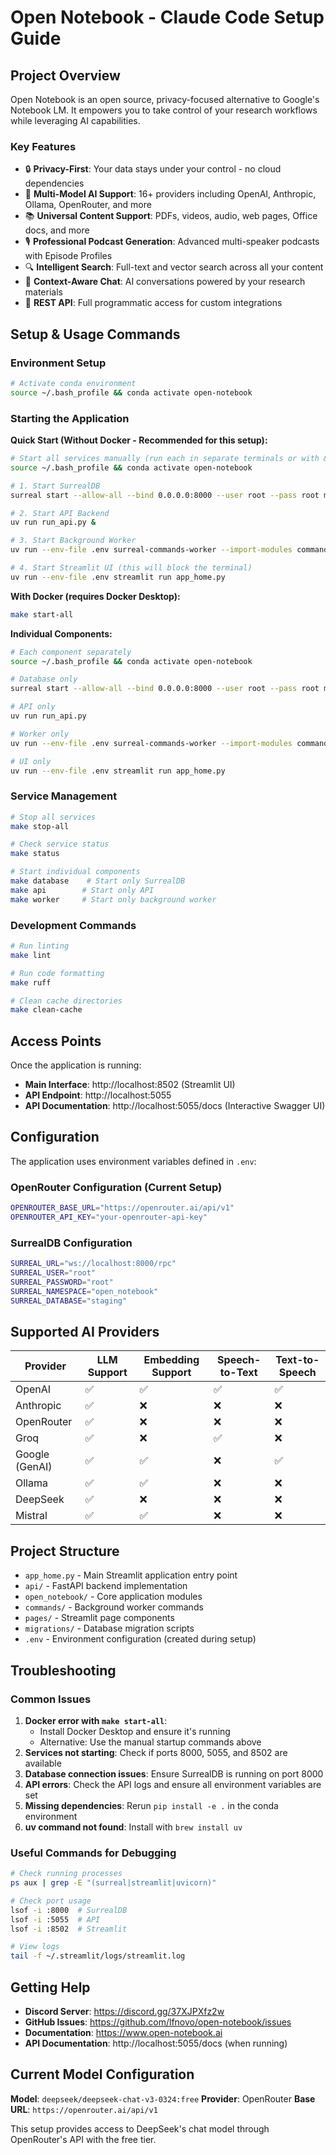 # Open Notebook - Claude Code Setup Guide

## Project Overview

Open Notebook is an open source, privacy-focused alternative to Google's Notebook LM. It empowers you to take control of your research workflows while leveraging AI capabilities.

### Key Features
- 🔒 **Privacy-First**: Your data stays under your control - no cloud dependencies
- 🤖 **Multi-Model AI Support**: 16+ providers including OpenAI, Anthropic, Ollama, OpenRouter, and more
- 📚 **Universal Content Support**: PDFs, videos, audio, web pages, Office docs, and more
- 🎙️ **Professional Podcast Generation**: Advanced multi-speaker podcasts with Episode Profiles
- 🔍 **Intelligent Search**: Full-text and vector search across all your content
- 💬 **Context-Aware Chat**: AI conversations powered by your research materials
- 🔧 **REST API**: Full programmatic access for custom integrations

## Setup & Usage Commands

### Environment Setup
```bash
# Activate conda environment
source ~/.bash_profile && conda activate open-notebook
```

### Starting the Application

**Quick Start (Without Docker - Recommended for this setup):**
```bash
# Start all services manually (run each in separate terminals or with & for background)
source ~/.bash_profile && conda activate open-notebook

# 1. Start SurrealDB
surreal start --allow-all --bind 0.0.0.0:8000 --user root --pass root memory &

# 2. Start API Backend
uv run run_api.py &

# 3. Start Background Worker
uv run --env-file .env surreal-commands-worker --import-modules commands &

# 4. Start Streamlit UI (this will block the terminal)
uv run --env-file .env streamlit run app_home.py
```

**With Docker (requires Docker Desktop):**
```bash
make start-all
```

**Individual Components:**
```bash
# Each component separately
source ~/.bash_profile && conda activate open-notebook

# Database only
surreal start --allow-all --bind 0.0.0.0:8000 --user root --pass root memory

# API only
uv run run_api.py

# Worker only
uv run --env-file .env surreal-commands-worker --import-modules commands

# UI only
uv run --env-file .env streamlit run app_home.py
```

### Service Management
```bash
# Stop all services
make stop-all

# Check service status
make status

# Start individual components
make database    # Start only SurrealDB
make api        # Start only API
make worker     # Start only background worker
```

### Development Commands
```bash
# Run linting
make lint

# Run code formatting
make ruff

# Clean cache directories
make clean-cache
```

## Access Points

Once the application is running:
- **Main Interface**: http://localhost:8502 (Streamlit UI)
- **API Endpoint**: http://localhost:5055
- **API Documentation**: http://localhost:5055/docs (Interactive Swagger UI)

## Configuration

The application uses environment variables defined in `.env`:

### OpenRouter Configuration (Current Setup)
```bash
OPENROUTER_BASE_URL="https://openrouter.ai/api/v1"
OPENROUTER_API_KEY="your-openrouter-api-key"
```

### SurrealDB Configuration
```bash
SURREAL_URL="ws://localhost:8000/rpc"
SURREAL_USER="root"
SURREAL_PASSWORD="root"
SURREAL_NAMESPACE="open_notebook"
SURREAL_DATABASE="staging"
```

## Supported AI Providers

| Provider     | LLM Support | Embedding Support | Speech-to-Text | Text-to-Speech |
|--------------|-------------|------------------|----------------|----------------|
| OpenAI       | ✅          | ✅               | ✅             | ✅             |
| Anthropic    | ✅          | ❌               | ❌             | ❌             |
| OpenRouter   | ✅          | ❌               | ❌             | ❌             |
| Groq         | ✅          | ❌               | ✅             | ❌             |
| Google (GenAI) | ✅          | ✅               | ❌             | ✅             |
| Ollama       | ✅          | ✅               | ❌             | ❌             |
| DeepSeek     | ✅          | ❌               | ❌             | ❌             |
| Mistral      | ✅          | ✅               | ❌             | ❌             |

## Project Structure

- `app_home.py` - Main Streamlit application entry point
- `api/` - FastAPI backend implementation
- `open_notebook/` - Core application modules
- `commands/` - Background worker commands
- `pages/` - Streamlit page components
- `migrations/` - Database migration scripts
- `.env` - Environment configuration (created during setup)

## Troubleshooting

### Common Issues

1. **Docker error with `make start-all`**:
   - Install Docker Desktop and ensure it's running
   - Alternative: Use the manual startup commands above
2. **Services not starting**: Check if ports 8000, 5055, and 8502 are available
3. **Database connection issues**: Ensure SurrealDB is running on port 8000
4. **API errors**: Check the API logs and ensure all environment variables are set
5. **Missing dependencies**: Rerun `pip install -e .` in the conda environment
6. **uv command not found**: Install with `brew install uv`

### Useful Commands for Debugging
```bash
# Check running processes
ps aux | grep -E "(surreal|streamlit|uvicorn)"

# Check port usage
lsof -i :8000  # SurrealDB
lsof -i :5055  # API
lsof -i :8502  # Streamlit

# View logs
tail -f ~/.streamlit/logs/streamlit.log
```

## Getting Help

- **Discord Server**: https://discord.gg/37XJPXfz2w
- **GitHub Issues**: https://github.com/lfnovo/open-notebook/issues
- **Documentation**: https://www.open-notebook.ai
- **API Documentation**: http://localhost:5055/docs (when running)

## Current Model Configuration

**Model**: `deepseek/deepseek-chat-v3-0324:free`
**Provider**: OpenRouter
**Base URL**: `https://openrouter.ai/api/v1`

This setup provides access to DeepSeek's chat model through OpenRouter's API with the free tier.
